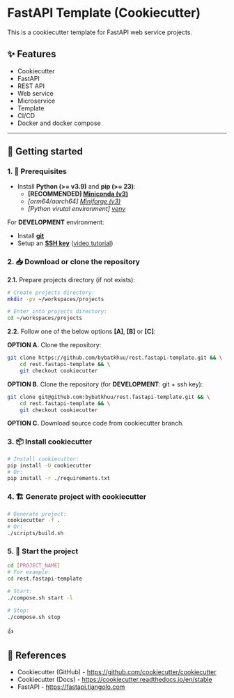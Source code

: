 # FastAPI Template (Cookiecutter)

This is a cookiecutter template for FastAPI web service projects.

## ✨ Features

- Cookiecutter
- FastAPI
- REST API
- Web service
- Microservice
- Template
- CI/CD
- Docker and docker compose

---

## 🐤 Getting started

### 1. 🚧 Prerequisites

- Install **Python (>= v3.9)** and **pip (>= 23)**:
    - **[RECOMMENDED] [Miniconda (v3)](https://docs.anaconda.com/miniconda)**
    - *[arm64/aarch64] [Miniforge (v3)](https://github.com/conda-forge/miniforge)*
    - *[Python virutal environment] [venv](https://docs.python.org/3/library/venv.html)*

For **DEVELOPMENT** environment:

- Install [**git**](https://git-scm.com/downloads)
- Setup an [**SSH key**](https://docs.github.com/en/github/authenticating-to-github/connecting-to-github-with-ssh) ([video tutorial](https://www.youtube.com/watch?v=snCP3c7wXw0))

### 2. 📥 Download or clone the repository

**2.1.** Prepare projects directory (if not exists):

```sh
# Create projects directory:
mkdir -pv ~/workspaces/projects

# Enter into projects directory:
cd ~/workspaces/projects
```

**2.2.** Follow one of the below options **[A]**, **[B]** or **[C]**:

**OPTION A.** Clone the repository:

```sh
git clone https://github.com/bybatkhuu/rest.fastapi-template.git && \
    cd rest.fastapi-template && \
    git checkout cookiecutter
```

**OPTION B.** Clone the repository (for **DEVELOPMENT**: git + ssh key):

```sh
git clone git@github.com:bybatkhuu/rest.fastapi-template.git && \
    cd rest.fastapi-template && \
    git checkout cookiecutter
```

**OPTION C.** Download source code from cookiecutter branch.

### 3. 📦 Install cookiecutter

```bash
# Install cookiecutter:
pip install -U cookiecutter
# Or:
pip install -r ./requirements.txt
```

### 4. 🏗️ Generate project with cookiecutter

```bash
# Generate project:
cookiecutter -f .
# Or:
./scripts/build.sh
```

### 5. 🏁 Start the project

```bash
cd [PROJECT_NAME]
# For example:
cd rest.fastapi-template

# Start:
./compose.sh start -l

# Stop:
./compose.sh stop
```

👍

## 📑 References

- Cookiecutter (GitHub) - <https://github.com/cookiecutter/cookiecutter>
- Cookiecutter (Docs) - <https://cookiecutter.readthedocs.io/en/stable>
- FastAPI - <https://fastapi.tiangolo.com>
